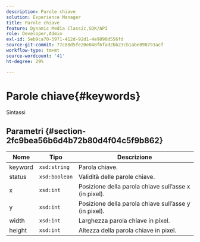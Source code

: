 ```yaml
---
description: Parole chiave
solution: Experience Manager
title: Parole chiave
feature: Dynamic Media Classic,SDK/API
role: Developer,Admin
exl-id: 5eb9ca70-5971-412d-92d1-4e9898d556fd
source-git-commit: 77c88d5fe20e048f6fad2bb23cb1abe090793acf
workflow-type: tm+mt
source-wordcount: '41'
ht-degree: 29%

---
```


# Parole chiave{#keywords}

Sintassi

## Parametri {#section-2fc9bea56b6d4b72b80d4f04c5f9b862}

| Nome | Tipo | Descrizione |
|---|---|---|
| keyword | `xsd:string` | Parola chiave. |
| status | `xsd:boolean` | Validità delle parole chiave. |
| x | `xsd:int` | Posizione della parola chiave sull’asse x (in pixel). |
| y | `xsd:int` | Posizione della parola chiave sull’asse y (in pixel). |
| width | `xsd:int` | Larghezza parola chiave in pixel. |
| height | `xsd:int` | Altezza della parola chiave in pixel. |

